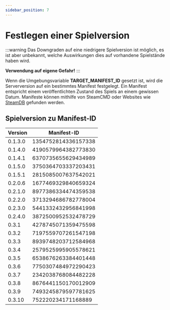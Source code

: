 ```yaml
---
sidebar_position: 7
---
```


# Festlegen einer Spielversion

:::warning
Das Downgraden auf eine niedrigere Spielversion ist möglich, es ist aber unbekannt, welche Auswirkungen dies auf
vorhandene Spielstände haben wird.

**Verwendung auf eigene Gefahr!**
:::

Wenn die Umgebungsvariable **TARGET_MANIFEST_ID** gesetzt ist, wird die Serverversion auf ein bestimmtes Manifest
festgelegt.
Ein Manifest entspricht einem veröffentlichten Zustand des Spiels an einem gewissen Datum. Manifeste können mithilfe
von SteamCMD oder Websites wie [SteamDB](https://steamdb.info/depot/2857201/manifests/) gefunden werden.

## Spielversion zu Manifest-ID

| Version | Manifest-ID         |
|---------|---------------------|
| 0.1.3.0 | 1354752814336157338 |
| 0.1.4.0 | 4190579964382773830 |
| 0.1.4.1 | 6370735655629434989 |
| 0.1.5.0 | 3750364703337203431 |
| 0.1.5.1 | 2815085007637542021 |
| 0.2.0.6 | 1677469329840659324 |
| 0.2.1.0 | 8977386334474359538 |
| 0.2.2.0 | 3713294686782778004 |
| 0.2.3.0 | 5441332432956841998 |
| 0.2.4.0 | 3872500952532478729 |
| 0.3.1   | 4278745071359475598 |
| 0.3.2   | 7197559707261547198 |
| 0.3.3   | 8939748203712584968 |
| 0.3.4   | 2579525995905578621 |
| 0.3.5   | 6538676263384401448 |
| 0.3.6   | 7750307484972290423 |
| 0.3.7   | 2342038768084482228 |
| 0.3.8   | 8676441150170012909 |
| 0.3.9   | 7493245879597781625 |
| 0.3.10  | 752220234171168889  |
